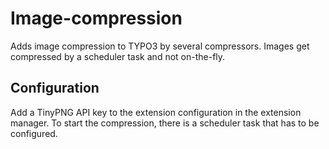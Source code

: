 # Image-compression
Adds image compression to TYPO3 by several compressors.
Images get compressed by a scheduler task and not on-the-fly. 

## Configuration
Add a TinyPNG API key to the extension configuration in the extension manager.
To start the compression, there is a scheduler task that has to be configured.